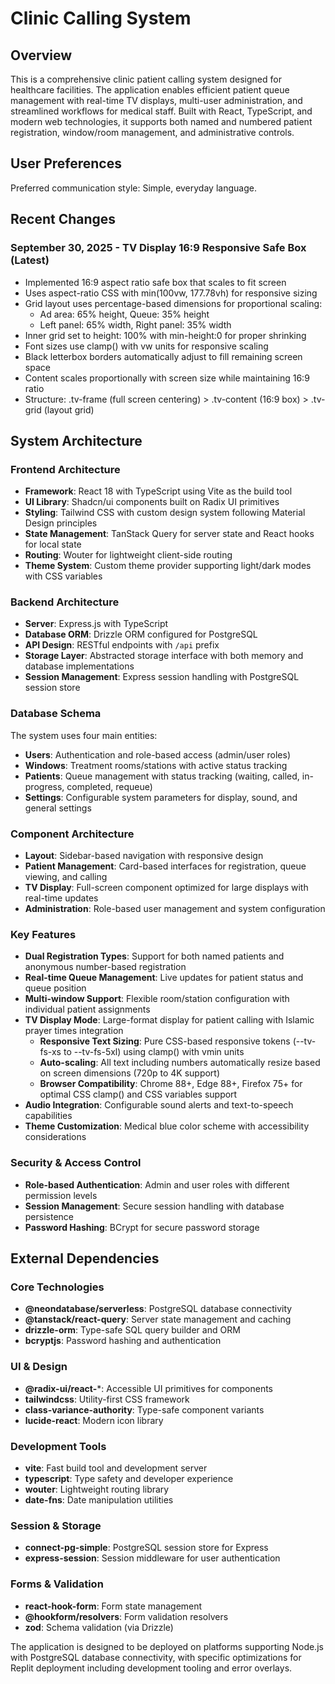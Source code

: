 # Clinic Calling System

## Overview

This is a comprehensive clinic patient calling system designed for healthcare facilities. The application enables efficient patient queue management with real-time TV displays, multi-user administration, and streamlined workflows for medical staff. Built with React, TypeScript, and modern web technologies, it supports both named and numbered patient registration, window/room management, and administrative controls.

## User Preferences

Preferred communication style: Simple, everyday language.

## Recent Changes

### September 30, 2025 - TV Display 16:9 Responsive Safe Box (Latest)
- Implemented 16:9 aspect ratio safe box that scales to fit screen
- Uses aspect-ratio CSS with min(100vw, 177.78vh) for responsive sizing
- Grid layout uses percentage-based dimensions for proportional scaling:
  - Ad area: 65% height, Queue: 35% height
  - Left panel: 65% width, Right panel: 35% width
- Inner grid set to height: 100% with min-height:0 for proper shrinking
- Font sizes use clamp() with vw units for responsive scaling
- Black letterbox borders automatically adjust to fill remaining screen space
- Content scales proportionally with screen size while maintaining 16:9 ratio
- Structure: .tv-frame (full screen centering) > .tv-content (16:9 box) > .tv-grid (layout grid)

## System Architecture

### Frontend Architecture
- **Framework**: React 18 with TypeScript using Vite as the build tool
- **UI Library**: Shadcn/ui components built on Radix UI primitives
- **Styling**: Tailwind CSS with custom design system following Material Design principles
- **State Management**: TanStack Query for server state and React hooks for local state
- **Routing**: Wouter for lightweight client-side routing
- **Theme System**: Custom theme provider supporting light/dark modes with CSS variables

### Backend Architecture
- **Server**: Express.js with TypeScript
- **Database ORM**: Drizzle ORM configured for PostgreSQL
- **API Design**: RESTful endpoints with `/api` prefix
- **Storage Layer**: Abstracted storage interface with both memory and database implementations
- **Session Management**: Express session handling with PostgreSQL session store

### Database Schema
The system uses four main entities:
- **Users**: Authentication and role-based access (admin/user roles)
- **Windows**: Treatment rooms/stations with active status tracking
- **Patients**: Queue management with status tracking (waiting, called, in-progress, completed, requeue)
- **Settings**: Configurable system parameters for display, sound, and general settings

### Component Architecture
- **Layout**: Sidebar-based navigation with responsive design
- **Patient Management**: Card-based interfaces for registration, queue viewing, and calling
- **TV Display**: Full-screen component optimized for large displays with real-time updates
- **Administration**: Role-based user management and system configuration

### Key Features
- **Dual Registration Types**: Support for both named patients and anonymous number-based registration
- **Real-time Queue Management**: Live updates for patient status and queue position
- **Multi-window Support**: Flexible room/station configuration with individual patient assignments
- **TV Display Mode**: Large-format display for patient calling with Islamic prayer times integration
  - **Responsive Text Sizing**: Pure CSS-based responsive tokens (--tv-fs-xs to --tv-fs-5xl) using clamp() with vmin units
  - **Auto-scaling**: All text including numbers automatically resize based on screen dimensions (720p to 4K support)
  - **Browser Compatibility**: Chrome 88+, Edge 88+, Firefox 75+ for optimal CSS clamp() and CSS variables support
- **Audio Integration**: Configurable sound alerts and text-to-speech capabilities
- **Theme Customization**: Medical blue color scheme with accessibility considerations

### Security & Access Control
- **Role-based Authentication**: Admin and user roles with different permission levels
- **Session Management**: Secure session handling with database persistence
- **Password Hashing**: BCrypt for secure password storage

## External Dependencies

### Core Technologies
- **@neondatabase/serverless**: PostgreSQL database connectivity
- **@tanstack/react-query**: Server state management and caching
- **drizzle-orm**: Type-safe SQL query builder and ORM
- **bcryptjs**: Password hashing and authentication

### UI & Design
- **@radix-ui/react-***: Accessible UI primitives for components
- **tailwindcss**: Utility-first CSS framework
- **class-variance-authority**: Type-safe component variants
- **lucide-react**: Modern icon library

### Development Tools
- **vite**: Fast build tool and development server
- **typescript**: Type safety and developer experience
- **wouter**: Lightweight routing library
- **date-fns**: Date manipulation utilities

### Session & Storage
- **connect-pg-simple**: PostgreSQL session store for Express
- **express-session**: Session middleware for user authentication

### Forms & Validation
- **react-hook-form**: Form state management
- **@hookform/resolvers**: Form validation resolvers
- **zod**: Schema validation (via Drizzle)

The application is designed to be deployed on platforms supporting Node.js with PostgreSQL database connectivity, with specific optimizations for Replit deployment including development tooling and error overlays.